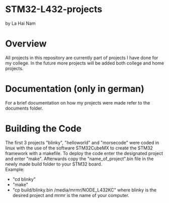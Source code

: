 # STM32-L432-projects
by La Hai Nam
# Overview
All projects in this repository are currently part of projects I have done for my college. In the future more projects will be added both college and home projects.
# Documentation (only in german)
For a brief documentation on how my projects were made refer to the documents folder. 
# Building the Code

The first 3 projects "blinky", "helloworld" and "morsecode" were coded in linux with the use of the software STM32CubeMX to create the STM32 framework with a makefile. To deploy the code enter the designated project and enter "make". Afterwards copy the "name_of_project".bin file in the newly made build folder to your STM32 board.  
Example: 
-  "cd blinky"
-  "make"
-  "cp build/blinky.bin /media/mrmr/NODE_L432KC" where blinky is the desired project and mrmr is the name of your computer.
